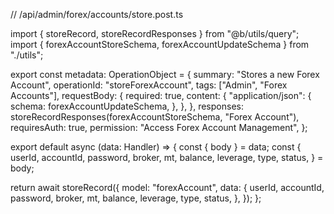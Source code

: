 // /api/admin/forex/accounts/store.post.ts

import { storeRecord, storeRecordResponses } from "@b/utils/query";
import { forexAccountStoreSchema, forexAccountUpdateSchema } from "./utils";

export const metadata: OperationObject = {
  summary: "Stores a new Forex Account",
  operationId: "storeForexAccount",
  tags: ["Admin", "Forex Accounts"],
  requestBody: {
    required: true,
    content: {
      "application/json": {
        schema: forexAccountUpdateSchema,
      },
    },
  },
  responses: storeRecordResponses(forexAccountStoreSchema, "Forex Account"),
  requiresAuth: true,
  permission: "Access Forex Account Management",
};

export default async (data: Handler) => {
  const { body } = data;
  const {
    userId,
    accountId,
    password,
    broker,
    mt,
    balance,
    leverage,
    type,
    status,
  } = body;

  return await storeRecord({
    model: "forexAccount",
    data: {
      userId,
      accountId,
      password,
      broker,
      mt,
      balance,
      leverage,
      type,
      status,
    },
  });
};
